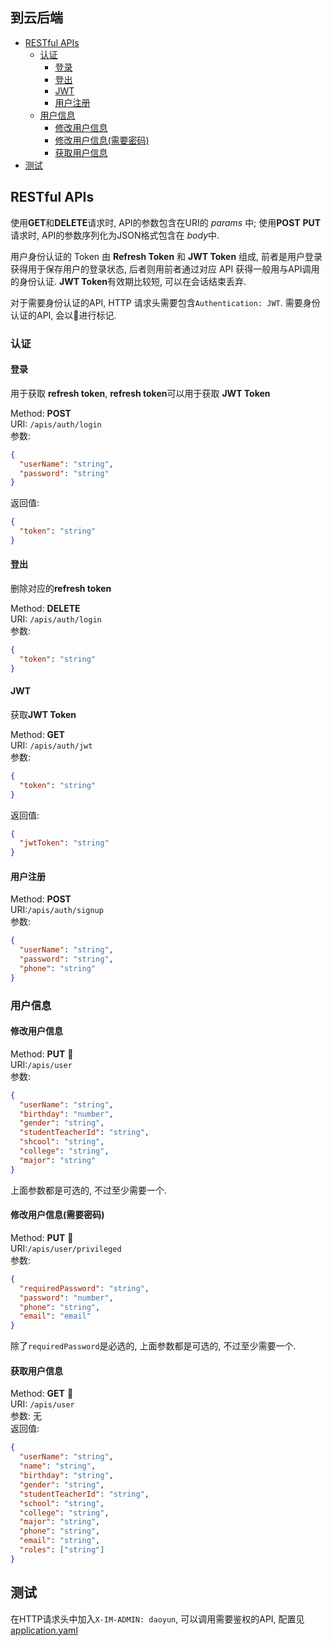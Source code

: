 ## 到云后端


<!-- vim-markdown-toc GFM -->

* [RESTful APIs](#restful-apis)
    * [认证](#认证)
        * [登录](#登录)
        * [登出](#登出)
        * [JWT](#jwt)
        * [用户注册](#用户注册)
    * [用户信息](#用户信息)
        * [修改用户信息](#修改用户信息)
        * [修改用户信息(需要密码)](#修改用户信息需要密码)
        * [获取用户信息](#获取用户信息)
* [测试](#测试)

<!-- vim-markdown-toc -->


## RESTful APIs

使用**GET**和**DELETE**请求时, API的参数包含在URI的 *params* 中; 使用**POST** **PUT**请求时, 
API的参数序列化为JSON格式包含在 *body*中.

用户身份认证的 Token 由 **Refresh Token** 和 **JWT Token** 组成, 
前者是用户登录获得用于保存用户的登录状态, 
后者则用前者通过对应 API 获得一般用与API调用的身份认证.
**JWT Token**有效期比较短, 可以在会话结束丢弃.

对于需要身份认证的API, HTTP 请求头需要包含`Authentication: JWT`. 需要身份认证的API, 会以:key:进行标记.


### 认证


#### 登录    

用于获取 **refresh token**, **refresh token**可以用于获取 **JWT Token**

Method: **POST**  
URI: `/apis/auth/login`  
参数:
```json
{
  "userName": "string", 
  "password": "string"
}
```
返回值:
```json
{
  "token": "string"
}
```


#### 登出

删除对应的**refresh token**

Method: **DELETE**  
URI: `/apis/auth/login`  
参数:
```json
{
  "token": "string"
}
```


#### JWT

获取**JWT Token**

Method: **GET**   
URI: `/apis/auth/jwt`  
参数: 
```json
{
  "token": "string"
}
```
返回值:
```json
{
  "jwtToken": "string"
}
```


#### 用户注册

Method: **POST**  
URI:`/apis/auth/signup`  
参数:
```json
{
  "userName": "string", 
  "password": "string",
  "phone": "string"
}
```


### 用户信息

#### 修改用户信息

Method: **PUT** :key:  
URI:`/apis/user`  
参数:
```json
{
  "userName": "string",
  "birthday": "number",
  "gender": "string",
  "studentTeacherId": "string",
  "shcool": "string",
  "college": "string",
  "major": "string"
}
```
上面参数都是可选的, 不过至少需要一个.


#### 修改用户信息(需要密码)

Method: **PUT** :key:  
URI:`/apis/user/privileged`  
参数:
```json
{
  "requiredPassword": "string",
  "password": "number",
  "phone": "string",
  "email": "email"
}
```
除了`requiredPassword`是必选的, 上面参数都是可选的, 不过至少需要一个.

#### 获取用户信息

Method: **GET** :key:  
URI: `/apis/user`  
参数: 无  
返回值: 
```json
{
  "userName": "string",
  "name": "string",
  "birthday": "string",
  "gender": "string",
  "studentTeacherId": "string",
  "school": "string",
  "college": "string",
  "major": "string",
  "phone": "string",
  "email": "string",
  "roles": ["string"]
}
```

## 测试

在HTTP请求头中加入`X-IM-ADMIN: daoyun`, 可以调用需要鉴权的API, 配置见 [application.yaml](./src/main/resources/application.yaml#L32)

